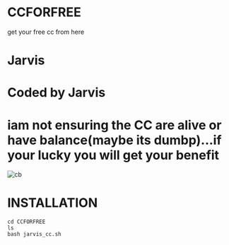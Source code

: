 # CCFORFREE
get your free cc from here

# Jarvis
# Coded by Jarvis
# iam not ensuring the CC are alive or have balance(maybe its dumbp)...if your lucky you will get your benefit

![cb](https://cdn.discordapp.com/attachments/760031847992000512/772822064280371200/Screenshot_2020-11-02-19-24-58-13_84d3000e3f4017145260f7618db1d683.jpg)

# INSTALLATION

``` 
cd CCFORFREE
ls
bash jarvis_cc.sh

```

